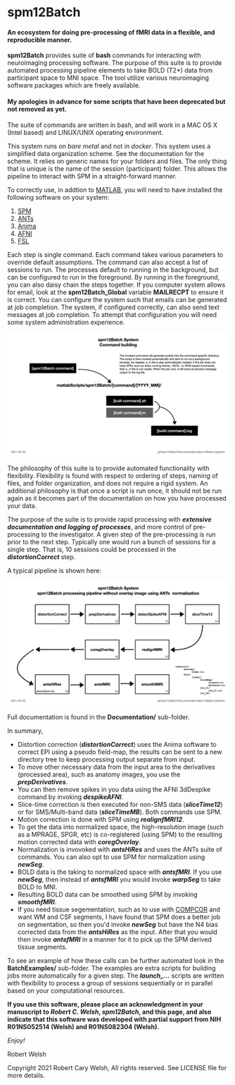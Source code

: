 # spm12Batch

#### An ecosystem for doing pre-processing of fMRI data in a flexible, and reproducible manner.

**spm12Batch** provides suite of **bash** commands for interacting with neuroimaging processing software. The purpose of this suite is to provide automated processing pipeline elements to take BOLD (T2*) data from participant space to MNI space. The tool utilize various neuroimaging software packages which are freely available.

#### My apologies in advance for some scripts that have been deprecated but not removed as yet.

The suite of commands are written in bash, and will work in a MAC OS X (Intel based) and LINUX/UNIX operating environment.

This system runs on _bare metal_ and not in _docker_. This system uses a simplified data organization scheme. See the documentation for the scheme. It relies on generic names for your folders and files. The only thing that is unique is the name of the session (participant) folder. This allows the pipeline to interact with SPM in a straight-forward manner.

To correctly use, in addtion to [MATLAB](https://www.mathworks.com), you will need to have installed the following software on your system:

1. [SPM](https://www.fil.ion.ucl.ac.uk/spm/)
2. [ANTs](http://stnava.github.io/ANTs/)
3. [Anima](https://anima.readthedocs.io/en/latest/)
4. [AFNI](https://afni.nimh.nih.gov)
5. [FSL](https://fsl.fmrib.ox.ac.uk/fsl/fslwiki)

Each step is single command. Each command takes various parameters to override default assumptions. The command can also accept a list of sessions to run. The processes default to running in the background, but can be configured to run in the foreground. By running in the foreground, you can also daisy chain the steps together. If you computer system allows for email, look at the **spm12Batch_Global** variable **MAILRECPT** to ensure it is correct. You can configure the system such that emails can be generated at job completion. The system, if configured correctly, can also send text messages at job completion. To attempt that configuration you will need some system administration experience. 

![overview0](https://github.com/rcwelsh/spm12Batch/blob/main/Documentation/spm12Batch-Pipeline/spm12Batch-Pipeline.004.png)

The philosophy of this suite is to provide automated functionality with flexibility. Flexibility is found with respect to ordering of steps, naming of files, and folder organization, and does not require a rigid system. An additional philosophy is that once a script is run once, it should not be run again as it becomes part of the documentation on how you have processed your data.

The purpose of the suite is to provide rapid processing with **_extensive documentation and logging of processes_**, and more control of pre-processing to the investigator. A given step of the pre-processing is run prior to the next step. Typically one would run a bunch of sessions for a single step. That is, 10 sessions could be processed in the **_distortionCorrect_** step.

A typical pipeline is shown here:

![overview1](https://github.com/rcwelsh/spm12Batch/blob/main/Documentation/spm12Batch-Pipeline/spm12Batch-Pipeline.010.png)

Full documentation is found in the **Documentation/** sub-folder.

In summary,

* Distortion correction (**_distortionCorrect_**) uses the Anima software to correct EPI using a pseudo field-map, the results can be sent to a new directory tree to keep processing output separate from input.
* To move other necessary data from the input area to the derivatives (processed area), such as anatomy images, you use the **_prepDerivatives_**.
* You can then remove spikes in you data using the AFNI 3dDespike command by invoking **_despikeAFNI_**.
* Slice-time correction is then executed for non-SMS data (**_sliceTime12_**) or for SMS/Multi-band data (**_sliceTimeMB_**). Both commands use SPM.
* Motion correction is done with SPM using **_realignfMRI12_**.
* To get the data into normalized space, the high-resolution image (such as a MPRAGE, SPGR, etc) is co-registered (using SPM) to the resulting motion corrected data with **_coregOverlay_**.
* Normalization is invovoked with **_antsHiRes_** and uses the ANTs suite of commands. You can also opt to use SPM for normalization using **_newSeg_**.
* BOLD data is the taking to normalized space with **_antsfMRI_**. If you use **_newSeg_**, then instead of **_antsfMRI_** you would invoke **_warpSeg_** to take BOLD to MNI.
* Resulting BOLD data can be smoothed using SPM by invoking **_smoothfMRI_**.
* If you need tissue segementation, such as to use with [COMPCOR](https://www.ncbi.nlm.nih.gov/pmc/articles/PMC2214855/) and want WM and CSF segments, I have found that SPM does a better job on segmentation, so then you'd invoke **_newSeg_** but have the N4 bias corrected data from the **_antsHiRes_** as the input. After that you would then invoke **_antsfMRI_** in a manner for it to pick up the SPM derived tissue segments.

To see an example of how these calls can be further automated look in the **BatchExamples/** sub-folder. The examples are extra scripts for building jobs more automatically for a given step. The **_launch\_..._** scripts are written with flexibility to process a group of sessions sequentially or in parallel based on your computational resources.

**If you use this software, please place an acknowledgment in your manuscript to _Robert C. Welsh_, _spm12Batch_, and this page, and also indicate that this software was developed with partial support from NIH R01NS052514 (Welsh) and R01NS082304 (Welsh).**

_Enjoy!_

Robert Welsh

Copyright 2021 Robert Cary Welsh, All rights reserved. See LICENSE file for more details.

